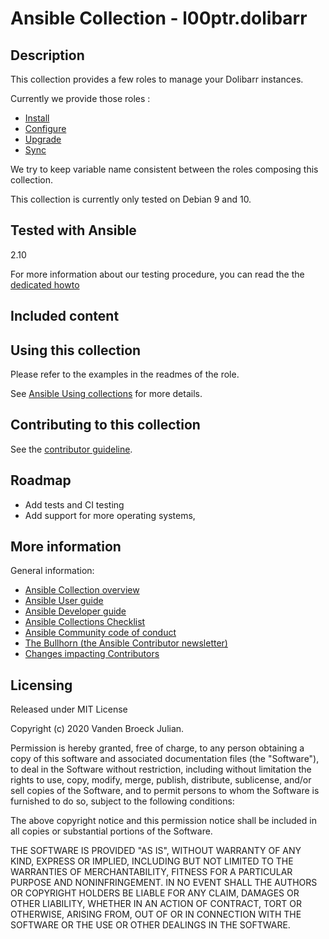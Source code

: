 # Ansible Collection - l00ptr.dolibarr

## Description

This collection provides a few roles to manage your Dolibarr instances.

Currently we provide those roles :

-   [Install](docs/role_install.md)
-   [Configure](docs/role_configure.md)
-   [Upgrade](docs/role_upgrade.md)
-   [Sync](docs/role_sync.md)

We try to keep variable name consistent between the roles composing this
collection.

This collection is currently only tested on Debian 9 and 10.

## Tested with Ansible

2.10

For more information about our testing procedure, you can read the the
[dedicated howto](docs/testing.md)

## Included content

## Using this collection

Please refer to the examples in the readmes of the role.

See [Ansible Using
collections](https://docs.ansible.com/ansible/latest/user_guide/collections_using.html)
for more details.

## Contributing to this collection

See the [contributor guideline](CONTRIBUTING.md).

## Roadmap

-   Add tests and CI testing
-   Add support for more operating systems,

## More information

General information:

-   [Ansible Collection
    overview](https://github.com/ansible-collections/overview)
-   [Ansible User
    guide](https://docs.ansible.com/ansible/latest/user_guide/index.html)
-   [Ansible Developer
    guide](https://docs.ansible.com/ansible/latest/dev_guide/index.html)
-   [Ansible Collections
    Checklist](https://github.com/ansible-collections/overview/blob/master/collection_requirements.rst)
-   [Ansible Community code of
    conduct](https://docs.ansible.com/ansible/latest/community/code_of_conduct.html)
-   [The Bullhorn (the Ansible Contributor
    newsletter)](https://us19.campaign-archive.com/home/?u=56d874e027110e35dea0e03c1&id=d6635f5420)
-   [Changes impacting
    Contributors](https://github.com/ansible-collections/overview/issues/45)

## Licensing

Released under MIT License

Copyright (c) 2020 Vanden Broeck Julian.

Permission is hereby granted, free of charge, to any person obtaining a
copy of this software and associated documentation files (the
"Software"), to deal in the Software without restriction, including
without limitation the rights to use, copy, modify, merge, publish,
distribute, sublicense, and/or sell copies of the Software, and to
permit persons to whom the Software is furnished to do so, subject to
the following conditions:

The above copyright notice and this permission notice shall be included
in all copies or substantial portions of the Software.

THE SOFTWARE IS PROVIDED "AS IS", WITHOUT WARRANTY OF ANY KIND, EXPRESS
OR IMPLIED, INCLUDING BUT NOT LIMITED TO THE WARRANTIES OF
MERCHANTABILITY, FITNESS FOR A PARTICULAR PURPOSE AND NONINFRINGEMENT.
IN NO EVENT SHALL THE AUTHORS OR COPYRIGHT HOLDERS BE LIABLE FOR ANY
CLAIM, DAMAGES OR OTHER LIABILITY, WHETHER IN AN ACTION OF CONTRACT,
TORT OR OTHERWISE, ARISING FROM, OUT OF OR IN CONNECTION WITH THE
SOFTWARE OR THE USE OR OTHER DEALINGS IN THE SOFTWARE.
